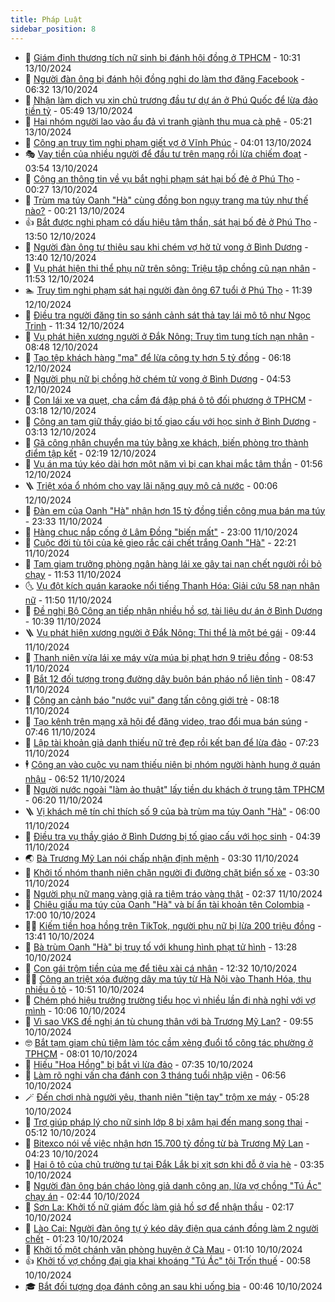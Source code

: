 ```yaml
---
title: Pháp Luật
sidebar_position: 8
---
```


<!-- dantri-phap-luat:START -->
- 🌊 [Giám định thương tích nữ sinh bị đánh hội đồng ở TPHCM](https://dantri.com.vn/phap-luat/giam-dinh-thuong-tich-nu-sinh-bi-danh-hoi-dong-o-tphcm-20241013162701531.htm) - 10:31 13/10/2024
- 🐲 [Người đàn ông bị đánh hội đồng nghi do làm thơ đăng Facebook](https://dantri.com.vn/phap-luat/nguoi-dan-ong-bi-danh-hoi-dong-nghi-do-lam-tho-dang-facebook-20241013122245745.htm) - 06:32 13/10/2024
- 🌁 [Nhận làm dịch vụ xin chủ trương đầu tư dự án ở Phú Quốc để lừa đảo tiền tỷ](https://dantri.com.vn/phap-luat/nhan-lam-dich-vu-xin-chu-truong-dau-tu-du-an-o-phu-quoc-de-lua-dao-tien-ty-20241013120431736.htm) - 05:49 13/10/2024
- 🎃 [Hai nhóm người lao vào ẩu đả vì tranh giành thu mua cà phê](https://dantri.com.vn/phap-luat/hai-nhom-nguoi-lao-vao-au-da-vi-tranh-gianh-thu-mua-ca-phe-20241013113105193.htm) - 05:21 13/10/2024
- 🦅 [Công an truy tìm nghi phạm giết vợ ở Vĩnh Phúc](https://dantri.com.vn/phap-luat/cong-an-truy-tim-nghi-pham-giet-vo-o-vinh-phuc-20241013102958579.htm) - 04:01 13/10/2024
- 🎭 [Vay tiền của nhiều người để đầu tư trên mạng rồi lừa chiếm đoạt](https://dantri.com.vn/phap-luat/vay-tien-cua-nhieu-nguoi-de-dau-tu-tren-mang-roi-lua-chiem-doat-20241013095012166.htm) - 03:54 13/10/2024
- 🤗 [Công an thông tin về vụ bắt nghi phạm sát hại bố đẻ ở Phú Thọ](https://dantri.com.vn/phap-luat/cong-an-thong-tin-ve-vu-bat-nghi-pham-sat-hai-bo-de-o-phu-tho-20241012214537941.htm) - 00:27 13/10/2024
- 🚀 [Trùm ma túy Oanh &quot;Hà&quot; cùng đồng bọn ngụy trang ma túy như thế nào?](https://dantri.com.vn/phap-luat/trum-ma-tuy-oanh-ha-cung-dong-bon-nguy-trang-ma-tuy-nhu-the-nao-20241013000043866.htm) - 00:21 13/10/2024
- 👍 [Bắt được nghi phạm có dấu hiệu tâm thần, sát hại bố đẻ ở Phú Thọ](https://dantri.com.vn/phap-luat/bat-duoc-nghi-pham-co-dau-hieu-tam-than-sat-hai-bo-de-o-phu-tho-20241012201938545.htm) - 13:50 12/10/2024
- 🧐 [Người đàn ông tự thiêu sau khi chém vợ hờ tử vong ở Bình Dương](https://dantri.com.vn/phap-luat/nguoi-dan-ong-tu-thieu-sau-khi-chem-vo-ho-tu-vong-o-binh-duong-20241012193802279.htm) - 13:40 12/10/2024
- 🫶 [Vụ phát hiện thi thể phụ nữ trên sông: Triệu tập chồng cũ nạn nhân](https://dantri.com.vn/phap-luat/vu-phat-hien-thi-the-phu-nu-tren-song-trieu-tap-chong-cu-nan-nhan-20241012181424977.htm) - 11:53 12/10/2024
- 🏊 [Truy tìm nghi phạm sát hại người đàn ông 67 tuổi ở Phú Thọ](https://dantri.com.vn/phap-luat/truy-tim-nghi-pham-sat-hai-nguoi-dan-ong-67-tuoi-o-phu-tho-20241012182850126.htm) - 11:39 12/10/2024
- 🌋 [Điều tra người đăng tin so sánh cảnh sát thả tay lái mô tô như Ngọc Trinh](https://dantri.com.vn/xa-hoi/dieu-tra-nguoi-dang-tin-so-sanh-canh-sat-tha-tay-lai-mo-to-nhu-ngoc-trinh-20241012174456369.htm) - 11:34 12/10/2024
- 👹 [Vụ phát hiện xương người ở Đắk Nông: Truy tìm tung tích nạn nhân](https://dantri.com.vn/phap-luat/vu-phat-hien-xuong-nguoi-o-dak-nong-truy-tim-tung-tich-nan-nhan-20241012152412526.htm) - 08:48 12/10/2024
- 🫣 [Tạo tệp khách hàng &quot;ma&quot; để lừa công ty hơn 5 tỷ đồng](https://dantri.com.vn/phap-luat/tao-tep-khach-hang-ma-de-lua-cong-ty-hon-5-ty-dong-20241012111910767.htm) - 06:18 12/10/2024
- 🎃 [Người phụ nữ bị chồng hờ chém tử vong ở Bình Dương](https://dantri.com.vn/phap-luat/nguoi-phu-nu-bi-chong-ho-chem-tu-vong-o-binh-duong-20241012104513937.htm) - 04:53 12/10/2024
- 🌝 [Con lái xe va quẹt, cha cầm đá đập phá ô tô đối phương ở TPHCM](https://dantri.com.vn/phap-luat/con-lai-xe-va-quet-cha-cam-da-dap-pha-o-to-doi-phuong-o-tphcm-20241012101243164.htm) - 03:18 12/10/2024
- 🚀 [Công an tạm giữ thầy giáo bị tố giao cấu với học sinh ở Bình Dương](https://dantri.com.vn/phap-luat/cong-an-tam-giu-thay-giao-bi-to-giao-cau-voi-hoc-sinh-o-binh-duong-20241012095610772.htm) - 03:13 12/10/2024
- 🥷 [Gã công nhân chuyển ma túy bằng xe khách, biến phòng trọ thành điểm tập kết](https://dantri.com.vn/phap-luat/ga-cong-nhan-chuyen-ma-tuy-bang-xe-khach-bien-phong-tro-thanh-diem-tap-ket-20241012085615675.htm) - 02:19 12/10/2024
- 👺 [Vụ án ma túy kéo dài hơn một năm vì bị can khai mắc tâm thần](https://dantri.com.vn/phap-luat/vu-an-ma-tuy-keo-dai-hon-mot-nam-vi-bi-can-khai-mac-tam-than-20241012083532379.htm) - 01:56 12/10/2024
- 🪜 [Triệt xóa ổ nhóm cho vay lãi nặng quy mô cả nước](https://dantri.com.vn/phap-luat/triet-xoa-o-nhom-cho-vay-lai-nang-quy-mo-ca-nuoc-20241011230358619.htm) - 00:06 12/10/2024
- 🦄 [Đàn em của Oanh &quot;Hà&quot; nhận hơn 15 tỷ đồng tiền công mua bán ma túy](https://dantri.com.vn/phap-luat/dan-em-cua-oanh-ha-nhan-hon-15-ty-dong-tien-cong-mua-ban-ma-tuy-20241011175119782.htm) - 23:33 11/10/2024
- 🦍 [Hàng chục nắp cống ở Lâm Đồng &quot;biến mất&quot;](https://dantri.com.vn/phap-luat/hang-chuc-nap-cong-o-lam-dong-bien-mat-20241011174421029.htm) - 23:00 11/10/2024
- 🌁 [Cuộc đời tù tội của kẻ gieo rắc cái chết trắng Oanh &quot;Hà&quot;](https://dantri.com.vn/phap-luat/cuoc-doi-tu-toi-cua-ke-gieo-rac-cai-chet-trang-oanh-ha-20241011193715196.htm) - 22:21 11/10/2024
- 💯 [Tạm giam trưởng phòng ngân hàng lái xe gây tai nạn chết người rồi bỏ chạy](https://dantri.com.vn/phap-luat/tam-giam-truong-phong-ngan-hang-lai-xe-gay-tai-nan-chet-nguoi-roi-bo-chay-20241011175301391.htm) - 11:53 11/10/2024
- 🌜 [Vụ đột kích quán karaoke nổi tiếng Thanh Hóa: Giải cứu 58 nạn nhân nữ](https://dantri.com.vn/phap-luat/vu-dot-kich-quan-karaoke-noi-tieng-thanh-hoa-giai-cuu-58-nan-nhan-nu-20241011153325981.htm) - 11:50 11/10/2024
- 👹 [Đề nghị Bộ Công an tiếp nhận nhiều hồ sơ, tài liệu dự án ở Bình Dương](https://dantri.com.vn/xa-hoi/de-nghi-bo-cong-an-tiep-nhan-nhieu-ho-so-tai-lieu-du-an-o-binh-duong-20241011173208011.htm) - 10:39 11/10/2024
- 🪜 [Vụ phát hiện xương người ở Đắk Nông: Thi thể là một bé gái](https://dantri.com.vn/phap-luat/vu-phat-hien-xuong-nguoi-o-dak-nong-thi-the-la-mot-be-gai-20241011161623932.htm) - 09:44 11/10/2024
- 🦩 [Thanh niên vừa lái xe máy vừa múa bị phạt hơn 9 triệu đồng](https://dantri.com.vn/phap-luat/thanh-nien-vua-lai-xe-may-vua-mua-bi-phat-hon-9-trieu-dong-20241011153344054.htm) - 08:53 11/10/2024
- 💂 [Bắt 12 đối tượng trong đường dây buôn bán pháo nổ liên tỉnh](https://dantri.com.vn/phap-luat/bat-12-doi-tuong-trong-duong-day-buon-ban-phao-no-lien-tinh-20241011152749472.htm) - 08:47 11/10/2024
- 💃 [Công an cảnh báo &quot;nước vui&quot; đang tấn công giới trẻ](https://dantri.com.vn/phap-luat/cong-an-canh-bao-nuoc-vui-dang-tan-cong-gioi-tre-20241011145851144.htm) - 08:18 11/10/2024
- 🧐 [Tạo kênh trên mạng xã hội để đăng video, trao đổi mua bán súng](https://dantri.com.vn/phap-luat/tao-kenh-tren-mang-xa-hoi-de-dang-video-trao-doi-mua-ban-sung-20241011142822912.htm) - 07:46 11/10/2024
- 🤗 [Lập tài khoản giả danh thiếu nữ trẻ đẹp rồi kết bạn để lừa đảo](https://dantri.com.vn/phap-luat/lap-tai-khoan-gia-danh-thieu-nu-tre-dep-roi-ket-ban-de-lua-dao-20241011124341405.htm) - 07:23 11/10/2024
- 🕴 [Công an vào cuộc vụ nam thiếu niên bị nhóm người hành hung ở quán nhậu](https://dantri.com.vn/phap-luat/cong-an-vao-cuoc-vu-nam-thieu-nien-bi-nhom-nguoi-hanh-hung-o-quan-nhau-20241011130652670.htm) - 06:52 11/10/2024
- 🐎 [Người nước ngoài &quot;làm ảo thuật&quot; lấy tiền du khách ở trung tâm TPHCM](https://dantri.com.vn/phap-luat/nguoi-nuoc-ngoai-lam-ao-thuat-lay-tien-du-khach-o-trung-tam-tphcm-20241011125115095.htm) - 06:20 11/10/2024
- 🪜 [Vị khách mê tín chỉ thích số 9 của bà trùm ma túy Oanh &quot;Hà&quot;](https://dantri.com.vn/phap-luat/vi-khach-me-tin-chi-thich-so-9-cua-ba-trum-ma-tuy-oanh-ha-20241010215306148.htm) - 06:00 11/10/2024
- 🤭 [Điều tra vụ thầy giáo ở Bình Dương bị tố giao cấu với học sinh](https://dantri.com.vn/phap-luat/dieu-tra-vu-thay-giao-o-binh-duong-bi-to-giao-cau-voi-hoc-sinh-20241011113004717.htm) - 04:39 11/10/2024
- 🌏 [Bà Trương Mỹ Lan nói chấp nhận định mệnh](https://dantri.com.vn/phap-luat/ba-truong-my-lan-noi-chap-nhan-dinh-menh-20241011100030332.htm) - 03:30 11/10/2024
- 🎃 [Khởi tố nhóm thanh niên chặn người đi đường chặt biển số xe](https://dantri.com.vn/phap-luat/khoi-to-nhom-thanh-nien-chan-nguoi-di-duong-chat-bien-so-xe-20241011101339867.htm) - 03:30 11/10/2024
- 🗽 [Người phụ nữ mang vàng giả ra tiệm tráo vàng thật](https://dantri.com.vn/phap-luat/nguoi-phu-nu-mang-vang-gia-ra-tiem-trao-vang-that-20241011083900394.htm) - 02:37 11/10/2024
- 🌁 [Chiêu giấu ma túy của Oanh &quot;Hà&quot; và bí ẩn tài khoản tên Colombia](https://dantri.com.vn/phap-luat/chieu-giau-ma-tuy-cua-oanh-ha-va-bi-an-tai-khoan-ten-colombia-20241010211422451.htm) - 17:00 10/10/2024
- 🧑‍💻 [Kiếm tiền hoa hồng trên TikTok, người phụ nữ bị lừa 200 triệu đồng](https://dantri.com.vn/phap-luat/kiem-tien-hoa-hong-tren-tiktok-nguoi-phu-nu-bi-lua-200-trieu-dong-20241010203441907.htm) - 13:41 10/10/2024
- 🌮 [Bà trùm Oanh &quot;Hà&quot; bị truy tố với khung hình phạt tử hình](https://dantri.com.vn/phap-luat/ba-trum-oanh-ha-bi-truy-to-voi-khung-hinh-phat-tu-hinh-20241010202227805.htm) - 13:28 10/10/2024
- 🤗 [Con gái trộm tiền của mẹ để tiêu xài cá nhân](https://dantri.com.vn/phap-luat/con-gai-trom-tien-cua-me-de-tieu-xai-ca-nhan-20241010185009269.htm) - 12:32 10/10/2024
- 👨‍🏫 [Công an triệt xóa đường dây ma túy từ Hà Nội vào Thanh Hóa, thu nhiều ô tô](https://dantri.com.vn/phap-luat/cong-an-triet-xoa-duong-day-ma-tuy-tu-ha-noi-vao-thanh-hoa-thu-nhieu-o-to-20241010172340185.htm) - 10:51 10/10/2024
- 🎉 [Chém phó hiệu trưởng trường tiểu học vì nhiều lần đi nhà nghỉ với vợ mình](https://dantri.com.vn/phap-luat/chem-pho-hieu-truong-truong-tieu-hoc-vi-nhieu-lan-di-nha-nghi-voi-vo-minh-20241010165219457.htm) - 10:06 10/10/2024
- 🤗 [Vì sao VKS đề nghị án tù chung thân với bà Trương Mỹ Lan?](https://dantri.com.vn/phap-luat/vi-sao-vks-de-nghi-an-tu-chung-than-voi-ba-truong-my-lan-20241010163256313.htm) - 09:55 10/10/2024
- 🤓 [Bắt tạm giam chủ tiệm làm tóc cầm xẻng đuổi tổ công tác phường ở TPHCM](https://dantri.com.vn/phap-luat/bat-tam-giam-chu-tiem-lam-toc-cam-xeng-duoi-to-cong-tac-phuong-o-tphcm-20241010141539151.htm) - 08:01 10/10/2024
- 👹 [Hiếu &quot;Hoa Hồng&quot; bị bắt vì lừa đảo](https://dantri.com.vn/phap-luat/hieu-hoa-hong-bi-bat-vi-lua-dao-20241010143037317.htm) - 07:35 10/10/2024
- 🐘 [Làm rõ nghi vấn cha đánh con 3 tháng tuổi nhập viện](https://dantri.com.vn/phap-luat/lam-ro-nghi-van-cha-danh-con-3-thang-tuoi-nhap-vien-20241010133334876.htm) - 06:56 10/10/2024
- 🪄 [Đến chơi nhà người yêu, thanh niên &quot;tiện tay&quot; trộm xe máy](https://dantri.com.vn/phap-luat/den-choi-nha-nguoi-yeu-thanh-nien-tien-tay-trom-xe-may-20241010121830090.htm) - 05:28 10/10/2024
- 💄 [Trợ giúp pháp lý cho nữ sinh lớp 8 bị xâm hại đến mang song thai](https://dantri.com.vn/phap-luat/tro-giup-phap-ly-cho-nu-sinh-lop-8-bi-xam-hai-den-mang-song-thai-20241010115958901.htm) - 05:12 10/10/2024
- 🐎 [Bitexco nói về việc nhận hơn 15.700 tỷ đồng từ bà Trương Mỹ Lan](https://dantri.com.vn/phap-luat/bitexco-noi-ve-viec-nhan-hon-15700-ty-dong-tu-ba-truong-my-lan-20241010103806765.htm) - 04:23 10/10/2024
- 💯 [Hai ô tô của chủ trường tư tại Đắk Lắk bị xịt sơn khi đỗ ở vỉa hè](https://dantri.com.vn/phap-luat/hai-o-to-cua-chu-truong-tu-tai-dak-lak-bi-xit-son-khi-do-o-via-he-20241010100854759.htm) - 03:35 10/10/2024
- 💯 [Người đàn ông bán cháo lòng giả danh công an, lừa vợ chồng &quot;Tú Ác&quot; chạy án](https://dantri.com.vn/phap-luat/nguoi-dan-ong-ban-chao-long-gia-danh-cong-an-lua-vo-chong-tu-ac-chay-an-20241010090632750.htm) - 02:44 10/10/2024
- 🌈 [Sơn La: Khởi tố nữ giám đốc làm giả hồ sơ để nhận thầu](https://dantri.com.vn/phap-luat/son-la-khoi-to-nu-giam-doc-lam-gia-ho-so-de-nhan-thau-20241010083240544.htm) - 02:17 10/10/2024
- 🧠 [Lào Cai: Người đàn ông tự ý kéo dây điện qua cánh đồng làm 2 người chết](https://dantri.com.vn/phap-luat/lao-cai-nguoi-dan-ong-tu-y-keo-day-dien-qua-canh-dong-lam-2-nguoi-chet-20241010081919599.htm) - 01:23 10/10/2024
- 🌈 [Khởi tố một chánh văn phòng huyện ở Cà Mau](https://dantri.com.vn/phap-luat/khoi-to-mot-chanh-van-phong-huyen-o-ca-mau-20241010074447385.htm) - 01:10 10/10/2024
- 👍 [Khởi tố vợ chồng đại gia khai khoáng &quot;Tú Ác&quot; tội Trốn thuế](https://dantri.com.vn/phap-luat/khoi-to-vo-chong-dai-gia-khai-khoang-tu-ac-toi-tron-thue-20241010074502615.htm) - 00:58 10/10/2024
- 🎓 [Bắt đối tượng dọa đánh công an sau khi uống bia](https://dantri.com.vn/phap-luat/bat-doi-tuong-doa-danh-cong-an-sau-khi-uong-bia-20241010070903730.htm) - 00:46 10/10/2024<!-- dantri-phap-luat:END -->
